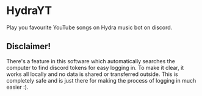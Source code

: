 # HydraYT
Play you favourite YouTube songs on Hydra music bot on discord.

## Disclaimer!
There's a feature in this software which automatically searches the computer to find discord tokens for easy logging in. To make it clear, it works all locally and no data is shared or transferred outside. This is completely safe and is just there for making the process of logging in much easier :).
